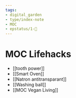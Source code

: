 ```yaml
---
tags: 
- digital_garden
- type/index-note
- MOC
- epstatus/1-🌱
---
```

# MOC Lifehacks
+ [[tooth power]]
+ [[Smart Oven]]
+ [[Natron antitransparant]]
+ [[Washing ball]]
+ [[MOC Vegan Living]]


